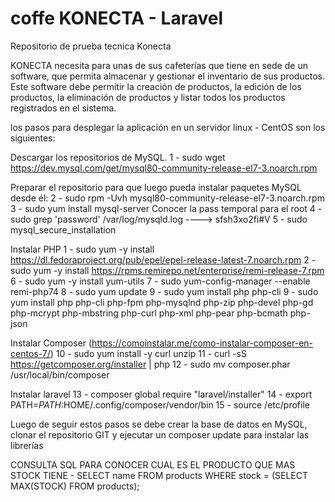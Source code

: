 # coffe KONECTA - Laravel
Repositorio de prueba tecnica Konecta

KONECTA necesita para unas de sus cafeterías que tiene en sede de un software, que permita almacenar y gestionar el inventario de sus productos. Este software debe permitir la creación de productos, la edición de los productos, la eliminación de productos y listar todos los productos registrados en el sistema.

los pasos para desplegar la aplicación en un servidor linux - CentOS son los siguientes:

Descargar los repositorios de MySQL.
1 - sudo wget https://dev.mysql.com/get/mysql80-community-release-el7-3.noarch.rpm

Preparar el repositorio para que luego pueda instalar paquetes MySQL desde él:
2 - sudo rpm -Uvh mysql80-community-release-el7-3.noarch.rpm
3 - sudo yum install mysql-server
Conocer la pass temporal para el root
4 - sudo grep 'password' /var/log/mysqld.log ----> sfsh3xo2fi#V
5 - sudo mysql_secure_installation

Instalar PHP
1 - sudo yum -y install https://dl.fedoraproject.org/pub/epel/epel-release-latest-7.noarch.rpm
2 - sudo yum -y install https://rpms.remirepo.net/enterprise/remi-release-7.rpm
6 - sudo yum -y install yum-utils
7 - sudo yum-config-manager --enable remi-php74
8 - sudo yum update
9 - sudo yum install php php-cli
9 - sudo yum install php  php-cli php-fpm php-mysqlnd php-zip php-devel php-gd php-mcrypt php-mbstring php-curl php-xml php-pear php-bcmath php-json

Instalar Composer (https://comoinstalar.me/como-instalar-composer-en-centos-7/)
10 - sudo yum install -y curl unzip
11 - curl -sS https://getcomposer.org/installer | php
12 - sudo mv composer.phar /usr/local/bin/composer

Instalar laravel
13 - composer global require "laravel/installer"
14 - export PATH=$PATH:$HOME/.config/composer/vendor/bin
15 - source /etc/profile

Luego de seguir estos pasos se debe crear la base de datos en MySQL, clonar el repositorio GIT y ejecutar un composer update para instalar las librerías

CONSULTA SQL PARA CONOCER CUAL ES EL PRODUCTO QUE MAS STOCK TIENE - SELECT name FROM products WHERE stock = (SELECT MAX(STOCK) FROM products);
